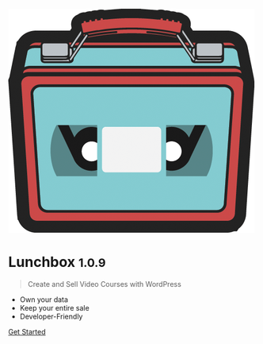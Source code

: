 ![logo](assets/images/lunchbox-flat.png)

# Lunchbox <small>1.0.9</small>

> Create and Sell Video Courses with WordPress

- Own your data
- Keep your entire sale
- Developer-Friendly

[Get Started](#installation)